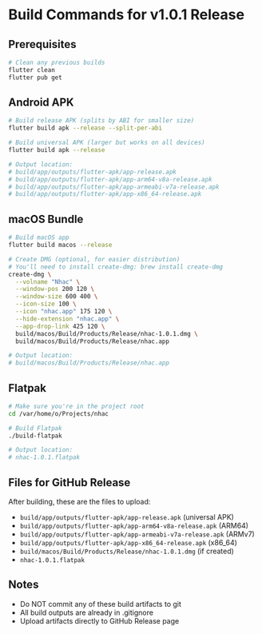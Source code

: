 # Build Commands for v1.0.1 Release

## Prerequisites
```bash
# Clean any previous builds
flutter clean
flutter pub get
```

## Android APK
```bash
# Build release APK (splits by ABI for smaller size)
flutter build apk --release --split-per-abi

# Build universal APK (larger but works on all devices)
flutter build apk --release

# Output location:
# build/app/outputs/flutter-apk/app-release.apk
# build/app/outputs/flutter-apk/app-arm64-v8a-release.apk
# build/app/outputs/flutter-apk/app-armeabi-v7a-release.apk
# build/app/outputs/flutter-apk/app-x86_64-release.apk
```

## macOS Bundle
```bash
# Build macOS app
flutter build macos --release

# Create DMG (optional, for easier distribution)
# You'll need to install create-dmg: brew install create-dmg
create-dmg \
  --volname "Nhac" \
  --window-pos 200 120 \
  --window-size 600 400 \
  --icon-size 100 \
  --icon "nhac.app" 175 120 \
  --hide-extension "nhac.app" \
  --app-drop-link 425 120 \
  build/macos/Build/Products/Release/nhac-1.0.1.dmg \
  build/macos/Build/Products/Release/nhac.app

# Output location:
# build/macos/Build/Products/Release/nhac.app
```

## Flatpak
```bash
# Make sure you're in the project root
cd /var/home/o/Projects/nhac

# Build Flatpak
./build-flatpak

# Output location:
# nhac-1.0.1.flatpak
```

## Files for GitHub Release
After building, these are the files to upload:
- `build/app/outputs/flutter-apk/app-release.apk` (universal APK)
- `build/app/outputs/flutter-apk/app-arm64-v8a-release.apk` (ARM64)
- `build/app/outputs/flutter-apk/app-armeabi-v7a-release.apk` (ARMv7)
- `build/app/outputs/flutter-apk/app-x86_64-release.apk` (x86_64)
- `build/macos/Build/Products/Release/nhac-1.0.1.dmg` (if created)
- `nhac-1.0.1.flatpak`

## Notes
- Do NOT commit any of these build artifacts to git
- All build outputs are already in .gitignore
- Upload artifacts directly to GitHub Release page